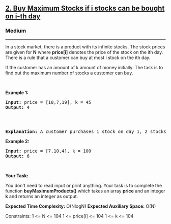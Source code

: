 <h2><a href="https://www.geeksforgeeks.org/problems/buy-maximum-stocks-if-i-stocks-can-be-bought-on-i-th-day/1">2. Buy Maximum Stocks if i stocks can be bought on i-th day</a></h2><h3>Medium</h3><hr><div><p>In a stock market, there is a product with its infinite stocks. The stock prices are given for <strong>N</strong> where <strong>price[i]</strong> denotes the price of the stock on the ith day.
There is a rule that a customer can buy at most i stock on the ith day.</p>

<p>If the customer has an amount of k amount of money initially. The task is to find out the maximum number of stocks a customer can buy.</p>

<p>&nbsp;</p>
<p><strong class="example">Example 1:</strong></p>
<pre><strong>Input:</strong> price = [10,7,19], k = 45
<strong>Output:</strong> 4
<p>&nbsp;</p>
<strong>Explanation:</strong> A customer purchases 1 stock on day 1, 2 stocks on day 2 and 1 stock on day 3 for 10, 7 * 2 = 14 and 19 respectively. Hence, total amount is 10 + 14 + 19 = 43 and number of stocks purchased is 4.
</pre>

<p><strong class="example">Example 2:</strong></p>

<pre><strong>Input:</strong> price = [7,10,4], k = 100
<strong>Output:</strong> 6
</pre>
<p>&nbsp;</p>

<p><strong>Your Task:</strong></p>

<p>You don't need to read input or print anything. Your task is to complete the function <strong>buyMaximumProducts()</strong> which takes an array <strong>price</strong> and an integer <strong>k</strong> and returns an integer as output.</p>
<p><strong>Expected Time Complexity:</strong> O(NlogN)
<strong>Expected Auxiliary Space:</strong> O(N)

Constraints:
1 <= N <= 104
1 <= price[i] <= 104
1 <= k <= 104</p>
</div>
